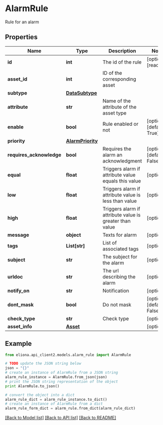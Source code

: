 # AlarmRule

Rule for an alarm

## Properties

Name | Type | Description | Notes
------------ | ------------- | ------------- | -------------
**id** | **int** | The id of the rule | [optional] [readonly] 
**asset_id** | **int** | ID of the corresponding asset | 
**subtype** | [**DataSubtype**](DataSubtype.md) |  | 
**attribute** | **str** | Name of the attribute of the asset type | 
**enable** | **bool** | Rule enabled or not | [optional] [default to True]
**priority** | [**AlarmPriority**](AlarmPriority.md) |  | 
**requires_acknowledge** | **bool** | Requires the alarm an acknowledgment | [optional] [default to False]
**equal** | **float** | Triggers alarm if attribute value equals this value | [optional] 
**low** | **float** | Triggers alarm if attribute value is less than value | [optional] 
**high** | **float** | Triggers alarm if attribute value is greater than value | [optional] 
**message** | **object** | Texts for alarm | [optional] 
**tags** | **List[str]** | List of associated tags | [optional] 
**subject** | **str** | The subject for the alarm | [optional] 
**urldoc** | **str** | The url describing the alarm | [optional] 
**notify_on** | **str** | Notification | [optional] 
**dont_mask** | **bool** | Do not mask | [optional] [default to False]
**check_type** | **str** | Check type | [optional] 
**asset_info** | [**Asset**](Asset.md) |  | [optional] 

## Example

```python
from eliona.api_client2.models.alarm_rule import AlarmRule

# TODO update the JSON string below
json = "{}"
# create an instance of AlarmRule from a JSON string
alarm_rule_instance = AlarmRule.from_json(json)
# print the JSON string representation of the object
print AlarmRule.to_json()

# convert the object into a dict
alarm_rule_dict = alarm_rule_instance.to_dict()
# create an instance of AlarmRule from a dict
alarm_rule_form_dict = alarm_rule.from_dict(alarm_rule_dict)
```
[[Back to Model list]](../README.md#documentation-for-models) [[Back to API list]](../README.md#documentation-for-api-endpoints) [[Back to README]](../README.md)


